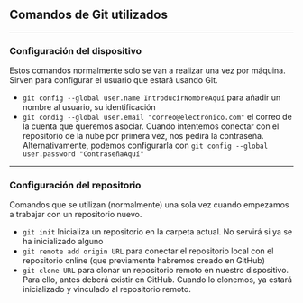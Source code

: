 ## Comandos de Git utilizados
***
### Configuración del dispositivo
Estos comandos normalmente solo se van a realizar una vez por máquina. Sirven para configurar el usuario que estará usando Git.

* `git config --global user.name IntroducirNombreAquí` para añadir un nombre al usuario, su identificación
* `git condig --global user.email "correo@electrónico.com"` el correo de la cuenta que queremos asociar. Cuando intentemos conectar con el repositorio de la nube por primera vez, nos pedirá la contraseña. Alternativamente, podemos configurarla con `git config --global user.password "ContraseñaAquí"`

***

### Configuración del repositorio
Comandos que se utilizan (normalmente) una sola vez cuando empezamos a trabajar con un repositorio nuevo.
* `git init` Inicializa un repositorio en la carpeta actual. No servirá si ya se ha inicializado alguno
* `git remote add origin URL` para conectar el repositorio local con el repositorio online (que previamente habremos creado en GitHub)
* `git clone URL` para clonar un repositorio remoto en nuestro dispositivo. Para ello, antes deberá existir en GitHub. Cuando lo clonemos, ya estará inicializado y vinculado al repositorio remoto.

